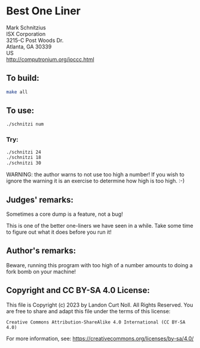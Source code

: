# Best One Liner

Mark Schnitzius\
ISX Corporation\
3215-C Post Woods Dr.\
Atlanta, GA 30339\
US\
<http://computronium.org/ioccc.html>


## To build:

```sh
make all
```


## To use:

```sh
./schnitzi num
```


### Try:

```sh
./schnitzi 24
./schnitzi 18
./schnitzi 30
```

WARNING: the author warns to not use too high a number! If you wish to ignore
the warning it is an exercise to determine how high is too high. :-)


## Judges' remarks:

Sometimes a core dump is a feature, not a bug!

This is one of the better one-liners we have seen in a while.
Take some time to figure out what it does before you run it!


## Author's remarks:

Beware, running this program with too high of a number
amounts to doing a fork bomb on your machine!


## Copyright and CC BY-SA 4.0 License:

This file is Copyright (c) 2023 by Landon Curt Noll.  All Rights Reserved.
You are free to share and adapt this file under the terms of this license:

    Creative Commons Attribution-ShareAlike 4.0 International (CC BY-SA 4.0)

For more information, see: https://creativecommons.org/licenses/by-sa/4.0/
